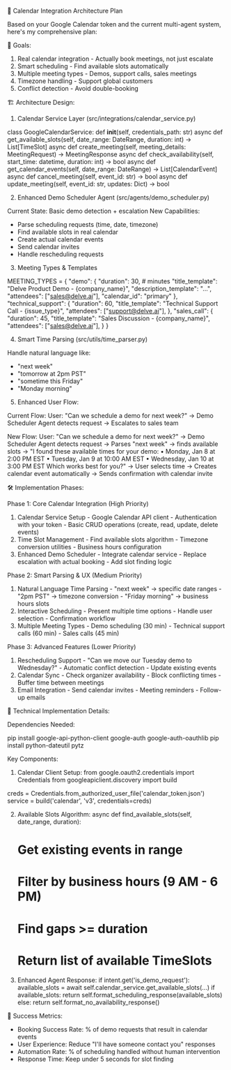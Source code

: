 📅 Calendar Integration Architecture Plan

  Based on your Google Calendar token and the current multi-agent system, here's my comprehensive plan:

  🎯 Goals:

  1. Real calendar integration - Actually book meetings, not just escalate
  2. Smart scheduling - Find available slots automatically
  3. Multiple meeting types - Demos, support calls, sales meetings
  4. Timezone handling - Support global customers
  5. Conflict detection - Avoid double-booking

  🏗️ Architecture Design:

  1. Calendar Service Layer (src/integrations/calendar_service.py)

  class GoogleCalendarService:
      def __init__(self, credentials_path: str)
      async def get_available_slots(self, date_range: DateRange, duration: int) -> List[TimeSlot]
      async def create_meeting(self, meeting_details: MeetingRequest) -> MeetingResponse
      async def check_availability(self, start_time: datetime, duration: int) -> bool
      async def get_calendar_events(self, date_range: DateRange) -> List[CalendarEvent]
      async def cancel_meeting(self, event_id: str) -> bool
      async def update_meeting(self, event_id: str, updates: Dict) -> bool

  2. Enhanced Demo Scheduler Agent (src/agents/demo_scheduler.py)

  Current State: Basic demo detection + escalation
  New Capabilities:
  - Parse scheduling requests (time, date, timezone)
  - Find available slots in real calendar
  - Create actual calendar events
  - Send calendar invites
  - Handle rescheduling requests

  3. Meeting Types & Templates

  MEETING_TYPES = {
      "demo": {
          "duration": 30,  # minutes
          "title_template": "Delve Product Demo - {company_name}",
          "description_template": "...",
          "attendees": ["sales@delve.ai"],
          "calendar_id": "primary"
      },
      "technical_support": {
          "duration": 60,
          "title_template": "Technical Support Call - {issue_type}",
          "attendees": ["support@delve.ai"],
      },
      "sales_call": {
          "duration": 45,
          "title_template": "Sales Discussion - {company_name}",
          "attendees": ["sales@delve.ai"],
      }
  }

  4. Smart Time Parsing (src/utils/time_parser.py)

  Handle natural language like:
  - "next week"
  - "tomorrow at 2pm PST"
  - "sometime this Friday"
  - "Monday morning"

  5. Enhanced User Flow:

  Current Flow:
  User: "Can we schedule a demo for next week?"
  → Demo Scheduler Agent detects request
  → Escalates to sales team

  New Flow:
  User: "Can we schedule a demo for next week?"
  → Demo Scheduler Agent detects request
  → Parses "next week" → finds available slots
  → "I found these available times for your demo:
     • Monday, Jan 8 at 2:00 PM EST
     • Tuesday, Jan 9 at 10:00 AM EST
     • Wednesday, Jan 10 at 3:00 PM EST
     Which works best for you?"
  → User selects time
  → Creates calendar event automatically
  → Sends confirmation with calendar invite

  🛠️ Implementation Phases:

  Phase 1: Core Calendar Integration (High Priority)

  1. Calendar Service Setup
    - Google Calendar API client
    - Authentication with your token
    - Basic CRUD operations (create, read, update, delete events)
  2. Time Slot Management
    - Find available slots algorithm
    - Timezone conversion utilities
    - Business hours configuration
  3. Enhanced Demo Scheduler
    - Integrate calendar service
    - Replace escalation with actual booking
    - Add slot finding logic

  Phase 2: Smart Parsing & UX (Medium Priority)

  1. Natural Language Time Parsing
    - "next week" → specific date ranges
    - "2pm PST" → timezone conversion
    - "Friday morning" → business hours slots
  2. Interactive Scheduling
    - Present multiple time options
    - Handle user selection
    - Confirmation workflow
  3. Multiple Meeting Types
    - Demo scheduling (30 min)
    - Technical support calls (60 min)
    - Sales calls (45 min)

  Phase 3: Advanced Features (Lower Priority)

  1. Rescheduling Support
    - "Can we move our Tuesday demo to Wednesday?"
    - Automatic conflict detection
    - Update existing events
  2. Calendar Sync
    - Check organizer availability
    - Block conflicting times
    - Buffer time between meetings
  3. Email Integration
    - Send calendar invites
    - Meeting reminders
    - Follow-up emails

  🔧 Technical Implementation Details:

  Dependencies Needed:

  pip install google-api-python-client google-auth google-auth-oauthlib
  pip install python-dateutil pytz

  Key Components:

  1. Calendar Client Setup:
  from google.oauth2.credentials import Credentials
  from googleapiclient.discovery import build

  creds = Credentials.from_authorized_user_file('calendar_token.json')
  service = build('calendar', 'v3', credentials=creds)

  2. Available Slots Algorithm:
  async def find_available_slots(self, date_range, duration):
      # Get existing events in range
      # Filter by business hours (9 AM - 6 PM)  
      # Find gaps >= duration
      # Return list of available TimeSlots

  3. Enhanced Agent Response:
  if intent.get('is_demo_request'):
      available_slots = await self.calendar_service.get_available_slots(...)
      if available_slots:
          return self.format_scheduling_response(available_slots)
      else:
          return self.format_no_availability_response()

  🎯 Success Metrics:

  - Booking Success Rate: % of demo requests that result in calendar events
  - User Experience: Reduce "I'll have someone contact you" responses
  - Automation Rate: % of scheduling handled without human intervention
  - Response Time: Keep under 5 seconds for slot finding